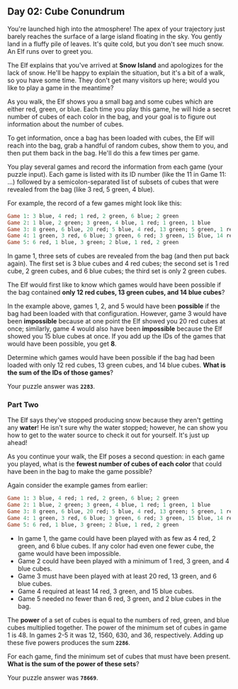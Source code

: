 ## Day 02: Cube Conundrum

You're launched high into the atmosphere! 
The apex of your trajectory just barely reaches the surface of a large island floating in the sky. 
You gently land in a fluffy pile of leaves. 
It's quite cold, but you don't see much snow. 
An Elf runs over to greet you.

The Elf explains that you've arrived at **Snow Island** and apologizes for the lack of snow. 
He'll be happy to explain the situation, but it's a bit of a walk, so you have some time. 
They don't get many visitors up here; would you like to play a game in the meantime?

As you walk, the Elf shows you a small bag and some cubes which are either red, green, or blue. 
Each time you play this game, he will hide a secret number of cubes of each color in the bag, 
and your goal is to figure out information about the number of cubes.

To get information, once a bag has been loaded with cubes, the Elf will reach into the bag, 
grab a handful of random cubes, show them to you, and then put them back in the bag. 
He'll do this a few times per game.

You play several games and record the information from each game (your puzzle input). 
Each game is listed with its ID number (like the 11 in Game 11: ...) followed by 
a semicolon-separated list of subsets of cubes that were revealed from the bag (like 3 red, 5 green, 4 blue).

For example, the record of a few games might look like this:
```ruby
Game 1: 3 blue, 4 red; 1 red, 2 green, 6 blue; 2 green
Game 2: 1 blue, 2 green; 3 green, 4 blue, 1 red; 1 green, 1 blue
Game 3: 8 green, 6 blue, 20 red; 5 blue, 4 red, 13 green; 5 green, 1 red
Game 4: 1 green, 3 red, 6 blue; 3 green, 6 red; 3 green, 15 blue, 14 red
Game 5: 6 red, 1 blue, 3 green; 2 blue, 1 red, 2 green
```

In game 1, three sets of cubes are revealed from the bag (and then put back again). 
The first set is 3 blue cubes and 4 red cubes; 
the second set is 1 red cube, 2 green cubes, and 6 blue cubes; 
the third set is only 2 green cubes.

The Elf would first like to know which games would have been possible if the bag contained 
**only 12 red cubes, 13 green cubes, and 14 blue cubes**?

In the example above, games 1, 2, and 5 would have been **possible** if the bag had been loaded with that configuration. 
However, game 3 would have been **impossible** because at one point the Elf showed you 20 red cubes at once; 
similarly, game 4 would also have been **impossible** because the Elf showed you 15 blue cubes at once. 
If you add up the IDs of the games that would have been possible, you get **8**.

Determine which games would have been possible if the bag had been loaded with only 
12 red cubes, 13 green cubes, and 14 blue cubes. 
**What is the sum of the IDs of those games**?

Your puzzle answer was **`2283`**.
 
### Part Two   

The Elf says they've stopped producing snow because they aren't getting any **water**! 
He isn't sure why the water stopped; 
however, he can show you how to get to the water source to check it out for yourself. 
It's just up ahead!

As you continue your walk, the Elf poses a second question: in each game you played, 
what is the **fewest number of cubes of each color** that could have been in the bag to make the game possible?

Again consider the example games from earlier:
```ruby
Game 1: 3 blue, 4 red; 1 red, 2 green, 6 blue; 2 green
Game 2: 1 blue, 2 green; 3 green, 4 blue, 1 red; 1 green, 1 blue
Game 3: 8 green, 6 blue, 20 red; 5 blue, 4 red, 13 green; 5 green, 1 red
Game 4: 1 green, 3 red, 6 blue; 3 green, 6 red; 3 green, 15 blue, 14 red
Game 5: 6 red, 1 blue, 3 green; 2 blue, 1 red, 2 green
```

- In game 1, the game could have been played with as few as 4 red, 2 green, and 6 blue cubes. 
  If any color had even one fewer cube, the game would have been impossible.
- Game 2 could have been played with a minimum of 1 red, 3 green, and 4 blue cubes.
- Game 3 must have been played with at least 20 red, 13 green, and 6 blue cubes.
- Game 4 required at least 14 red, 3 green, and 15 blue cubes.
- Game 5 needed no fewer than 6 red, 3 green, and 2 blue cubes in the bag.

The **power** of a set of cubes is equal to the numbers of red, green, and blue cubes multiplied together. 
The power of the minimum set of cubes in game 1 is 48. 
In games 2-5 it was 12, 1560, 630, and 36, respectively. 
Adding up these five powers produces the sum **`2286`**.

For each game, find the minimum set of cubes that must have been present. 
**What is the sum of the power of these sets**?

Your puzzle answer was **`78669`**.